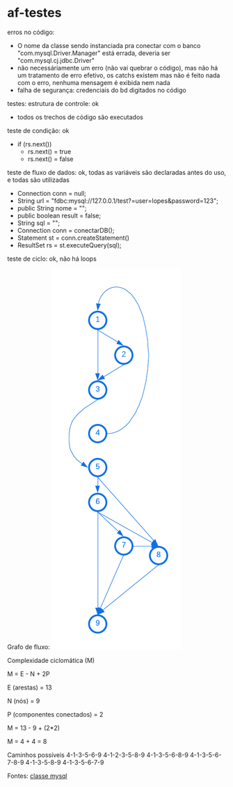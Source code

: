 # af-testes

erros no código:

- O nome da classe sendo instanciada pra conectar com o banco "com.mysql.Driver.Manager" está errada, deveria ser "com.mysql.cj.jdbc.Driver"
- não necessáriamente um erro (não vai quebrar o código), mas não há um tratamento de erro efetivo, os catchs existem mas não é feito nada com o erro, nenhuma mensagem é exibida nem nada
- falha de segurança: credenciais do bd digitados no código


testes:
estrutura de controle: ok
- todos os trechos de código são executados

teste de condição: ok
- if (rs.next())
    - rs.next() = true
    - rs.next() = false

teste de fluxo de dados: ok, todas as variáveis são declaradas antes do uso, e todas são utilizadas
- Connection conn = null;
- String url = "fdbc:mysql://127.0.0.1/test?=user=lopes&password=123";
- public String nome = "";
- public boolean result = false;
- String sql = "";
- Connection conn = conectarDB();
- Statement st = conn.createStatement()
- ResultSet rs = st.executeQuery(sql);

teste de ciclo: ok, não há loops


Grafo de fluxo:
![grafo de fluxo](./grafo-de-fluxo.png)

Complexidade ciclomática (M)

M = E - N + 2P

E (arestas) = 13

N (nós) = 9

P (componentes conectados) = 2

M = 13 - 9 + (2*2)

M = 4 + 4 = 8

Caminhos possíveis
4-1-3-5-6-9
4-1-2-3-5-8-9
4-1-3-5-6-8-9
4-1-3-5-6-7-8-9
4-1-3-5-8-9
4-1-3-5-6-7-9



Fontes:
[classe mysql](https://dev.mysql.com/doc/connector-j/en/connector-j-usagenotes-connect-drivermanager.html)